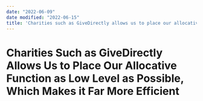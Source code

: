 ```yaml
---
date: "2022-06-09"
date modified: "2022-06-15"
title: 'Charities such as GiveDirectly allows us to place our allocative function as low level as possible, which makes it far more efficient'
---
```


# Charities Such as GiveDirectly Allows Us to Place Our Allocative Function as Low Level as Possible, Which Makes it Far More Efficient
